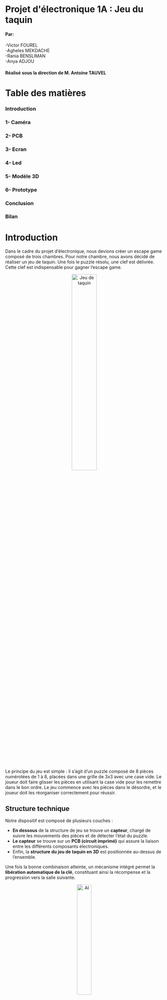 # Projet d'électronique 1A : Jeu du taquin
#### Par:
-Victor FOUREL \
-Agheles MEKDACHE \
-Rania BENSLIMAN \
-Anya ADJOU
#### Réalisé sous la direction de M. Antoine TAUVEL
# Table des matières
###  Introduction 
### 1- Caméra 
### 2- PCB
### 3- Ecran
### 4- Led
### 5- Modèle 3D
### 6- Prototype
### Conclusion
### Bilan
# Introduction 
Dans le cadre du projet d’électronique, nous devions créer un escape game composé de trois chambres. Pour notre chambre, nous avons décidé de réaliser un jeu de taquin. Une fois le puzzle résolu, une clef est délivrée. Cette clef est indispensable pour gagner l’escape game.

<p style="text-align:center;">
  <img src="./taquin.png" alt="Jeu de taquin" style="width:40%;" />
</p>



Le principe du jeu est simple : il s’agit d’un puzzle composé de 8 pièces numérotées de 1 à 8, placées dans une grille de 3x3 avec une case vide. Le joueur doit faire glisser les pièces en utilisant la case vide pour les remettre dans le bon ordre. Le jeu commence avec les pièces dans le désordre, et le joueur doit les réorganiser correctement pour réussir.
## Structure technique

Notre dispositif est composé de plusieurs couches :

- **En dessous** de la structure de jeu se trouve un **capteur**, chargé de suivre les mouvements des pièces et de détecter l’état du puzzle.
- **Le capteur** se trouve sur  un **PCB (circuit imprimé)** qui assure la liaison entre les différents composants électroniques.
- Enfin, la **structure du jeu de taquin en 3D** est positionnée au-dessus de l’ensemble.

Une fois la bonne combinaison atteinte, un mécanisme intégré permet la **libération automatique de la clé**, constituant ainsi la récompense et la progression vers la salle suivante.
<p style="text-align:center;">
  <img src="./AI.png" alt="AI" style="width:30%;" />
</p>

# 1-Caméra 
Pour assurer un suivi en temps réel de la progression du joueur, nous avons utilisé la caméra ESP32-S3 Sense. Ce module caméra joue le rôle de capteur intelligent : il analyse l’état du puzzle à chaque instant et détecte automatiquement lorsque le joueur a correctement résolu le jeu. Une fois le bon agencement reconnu, la caméra déclenche la libération de la clé.
<p style="text-align:center;">
  <img src="./ESP32S3.jpg" alt="ESP32S3" style="width:30%;" />
</p>
Ce choix technologique nous a permis d’ajouter une dimension interactive et autonome à notre chambre d’escape game, tout en intégrant des compétences en traitement d’image, microcontrôleurs et automatisation.

# 2- PCB
Notre carte PCB se décompose d'abord d'un module ESP32-S3 Sense  intégré  via un connecteur 2x7 broches (J1), permettant son raccordement direct à l’alimentation et aux lignes de communication. Il est alimenté en +3.3V via une broche dédiée, tandis que le reste du système fonctionne en 5V. La caméra communique avec d'autres périphériques (comme l’écran OLED) à travers le bus I2C (SDA/SCL), et plusieurs broches GPIO (D1 à D4) sont disponibles pour des entrées/sorties numériques.
<p style="text-align:center;">
  <img src="./caméraKicad.png" alt="caméraKicad" style="width:30%;" />
</p>

Ces GPIO peuvent être utilisés pour contrôler la LED via un transistor, ou piloter le servomoteur chargé de la libération de la clé. Le module réalise localement l’analyse d’image (suivi des positions du puzzle) et déclenche les actions nécessaires via le PCB en fonction de l’état du jeu. Il agit ainsi comme unité centrale de traitement et de commande du système.
 
Après, deux circuits LED sont présents sur le PCB. Le premier est une LED simple avec résistance de limitation, utilisée comme témoin d’alimentation ou d’état général. Le second est une LED contrôlée par un transistor 2N2222, ce qui permet d’allumer une LED plus puissante ou de l’intégrer dans une logique de commande via microcontrôleur. Cette LED peut servir à signaler la résolution du puzzle ou indiquer un changement d’état.
<p style="text-align:center;">
  <img src="./Leds.png" alt="Leds" style="width:30%;" />
</p>
Ainsi, on a branché un écran OLED, connecté via le bus I2C, sert d’interface visuelle pour le joueur. Il permet d’afficher des messages utiles : état du jeu, instructions, chronomètre, ou félicitations en cas de réussite. Sa faible consommation et sa simplicité d’utilisation en I2C en font un excellent choix pour les projets embarqués.
<p style="text-align:center;">
  <img src="./Ecran.png" alt="Ecran" style="width:30%;" />
</p>
Après, un bouton-poussoir est également intégré au PCB. Il est utilisé pour démarrer une nouvelle partie, réinitialiser le système et envoyer une commande manuelle à la caméra. Une résistance de pull-down est utilisée pour s’assurer que l’entrée est bien à l’état bas lorsque le bouton n’est pas pressé, évitant ainsi les déclenchements erronés.
<p style="text-align:center;">
  <img src="./BP.png" alt="BP" style="width:30%;" />
</p>
Le servomoteur est la partie du circuit qui permet d’agir physiquement sur le jeu. Il reçoit un signal électrique envoyé par la caméra ou le microcontrôleur quand le puzzle est résolu. Dès qu’il reçoit ce signal, le servomoteur tourne pour ouvrir une trappe ou libérer une clé. Ce système transforme le succès dans le jeu en une action réelle, ce qui rend l’expérience plus interactive et concrète pour le joueur.
<p style="text-align:center;">
  <img src="./Servomoteurs.png" alt="Servomoteurs" style="width:30%;" />
</p>
Finalement, le système est alimenté par une source de tension de +7.5V, connectée via un bornier dédié. Cette tension est ensuite régulée par un régulateur linéaire 7805, qui abaisse la tension à +5V, nécessaire au bon fonctionnement des composants électroniques. Deux condensateurs de 47 µF (placés en entrée et en sortie du régulateur) assurent la stabilité de la tension en filtrant les éventuelles perturbations électriques. Cette alimentation stabilisée est cruciale pour éviter des comportements imprévisibles, notamment pour le module caméra, le servomoteur et l’écran OLED.
<p style="text-align:center;">
  <img src="./RG.png" alt="RG" style="width:30%;" />
</p>

# 5- Modèle 3D

### Taquin 3D
Nous réalisé un modèle 3D d’un taquin aux dimensions finales de 6 cm sur 6 cm. Chaque pièce du taquin a été conçue avec des rainures et creux de chaques cotés de chaque pièces, permettant un bon encastrement et un coulissement fluide des pièces entre elles. 
"photo modèoe 3D"
Initialement, une autre taille avait été envisagée, mais nous avons dû adapter les dimensions du modèle en fonction des contraintes imposées par la caméra utilisée, notamment pour garantir une bonne visibilité et un bon suivi des pièces pendant l’utilisation. 
"photo finale"

### Système d'éjéction 3D
Le système d’éjection de clés repose sur un mécanisme à ressorts intégré dans un récipient allongé. Au fond de ce récipient, des clous équitablement répartis servent de support et de guide pour les ressorts, un ressort est inséré dans chaque clou. Une plaque supérieure vient ensuite comprimer ces ressorts, maintenue par un loquet de blocage. Une fois la clé placée au-dessus, ce loquet (relié à un servomoteur) empêche l’éjection tant que le jeu n’est pas terminé. Lorsque l’utilisateur réussit, le servomoteur se déclenche, libère le loquet, et les ressorts se détendent, projetant la clé vers l’extérieur. 

Toutefois, nous n’avons pas réussi à concevoir une solution plus pratique à gérer pour le réalisateur du jeu : en effet, l’éjection entraîne en même temps les ressorts et l’ensemble du mécanisme, rendant le système à usage unique. Il faut donc le reconstituer manuellement entre chaque joueur, ce qui s’avère peu pratique. Pour une prochaine version, il sera essentiel de penser non seulement à la simplicité d’utilisation pour le joueur, mais aussi à la facilité de réinitialisation et de gestion pour la personne du jeu.

# 6- Prototype
Pour le prototype 3D présenté, nous avons fait le choix, par soucis de clarté et par manque de temps, de réaliser une démonstration hors du cube. Le montage a ainsi été fait de manière simplifiée : nous avons assemblé des planches en bois perpendiculaires entre elles, avec deux longueurs différentes — une plus courte et une plus longue. Sur la planche la plus longue, nous avons installé un système de glissoir permettant d’ajuster manuellement la distance de la caméra afin d’obtenir un cadrage optimal du taquin. 

Cependant, plusieurs problèmes techniques ont émergé, notamment au niveau de l’éclairage : la LED utilisée produisait une lumière brute et non diffuse, provoquant des reflets gênants sur le quadrillage utilisé pour la calibration de la caméra. Ce quadrillage, de dimensions 6 cm par 6 cm et correspondant à la taille réelle du taquin, avait été imprimé sur des feuilles avec différentes couleurs destinées à être détectées par la caméra. Toutefois, ces couleurs étaient trop proches en termes de carnation, ce qui causait des imprécisions dans la détection par l’algorithme de traitement d’image. Une solution plus fiable aurait été d’utiliser, pour chaque case du quadrillage représentant le taquin, un pourcentage unique de blanc et de noir. Grâce à ces contrastes bien marqués, l’algorithme aurait pu identifier chaque case de manière plus précise et constante.



